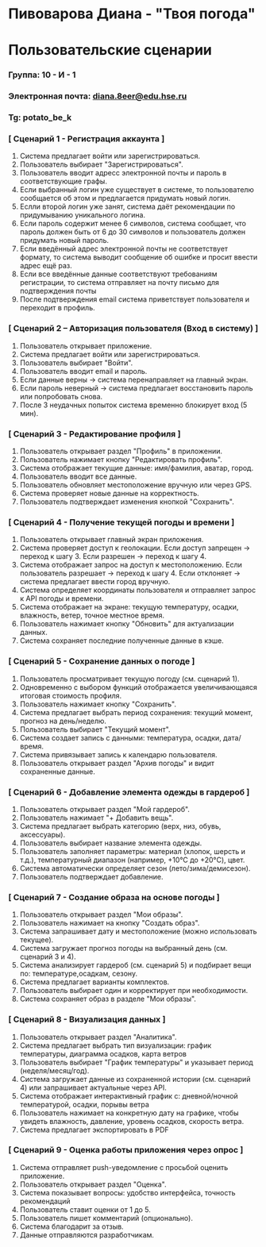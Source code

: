 # Пивоварова Диана - "Твоя погода"
# Пользовательские сценарии

### Группа: 10 - И - 1
### Электронная почта: diana.8eer@edu.hse.ru
### Tg: potato_be_k


### [ Сценарий 1 -  Регистрация аккаунта ]

1. Система предлагает войти или зарегистрироваться.
2. Пользователь выбирает "Зарегистрироваться".
3. Пользователь вводит адресс электронной почты и пароль в соответствующие графы.
4. Если выбранный логин уже существует в системе, то пользователю сообщается об этом и предлагается придумать новый логин.
5. Еслли второй логин уже занят, система даёт рекомендации по придумыванию уникального логина.
6. Если пароль содержит менее 6 символов, система сообщает, что пароль должен быть от 6 до 30 символов и пользователь должен придумать новый пароль.
7. Если введённый адрес электронной почты не соответствует формату, то система выводит сообщение об ошибке и просит ввести адрес ещё раз.
8. Если все введённые данные соответствуют требованиям регистрации, то система отправляет на почту письмо для подтверждения почты
9. После подтверждения email система приветствует пользователя и переходит в профиль.

### [ Сценарий 2 – Авторизация пользователя (Вход в систему) ]

1. Пользователь открывает приложение.
2. Система предлагает войти или зарегистрироваться.
3. Пользователь выбирает "Войти".
4. Пользователь вводит email и пароль.
5. Если данные верны → система перенаправляет на главный экран.
6. Если пароль неверный → система предлагает восстановить пароль или попробовать снова.
7. После 3 неудачных попыток система временно блокирует вход (5 мин).

### [ Сценарий 3 -  Редактирование профиля ]

1. Пользователь открывает раздел "Профиль" в приложении.
2. Пользователь нажимает кнопку "Редактировать профиль".
3. Система отображает текущие данные: имя/фамилия, аватар, город.
4. Пользователь вводит все данные.
5. Пользователь обновляет местоположение вручную или через GPS.
6. Система проверяет новые данные на корректность.
7. Пользователь подтверждает изменения кнопкой "Сохранить".

### [ Сценарий 4 - Получение текущей погоды и времени ]

1. Пользователь открывает главный экран приложения.
2. Система проверяет доступ к геолокации.
   Если доступ запрещен → переход к шагу 3.
   Если разрешен → переход к шагу 4.
3. Система отображает запрос на доступ к местоположению.
   Если пользователь разрешает → переход к шагу 4.
   Если отклоняет → система предлагает ввести город вручную.
4. Система определяет координаты пользователя и отправляет запрос к API погоды и времени.
5. Система отображает на экране: текущую температуру, осадки, влажность, ветер, точное местное время.
6. Пользователь нажимает кнопку "Обновить" для актуализации данных.
7. Система сохраняет последние полученные данные в кэше.

### [ Сценарий 5 - Сохранение данных о погоде ]

1. Пользователь просматривает текущую погоду (см. сценарий 1).
2. Одновременно с выбором функций отображается увеличивающаяся итоговая стоимость профиля.
3. Пользователь нажимает кнопку "Сохранить".
4. Система предлагает выбрать период сохранения: текущий момент, прогноз на день/неделю.
5. Пользователь выбирает "Текущий момент".
6. Система создает запись с данными: температура, осадки, дата/время.
7. Система привязывает запись к календарю пользователя.
8. Пользователь открывает раздел "Архив погоды" и видит сохраненные данные.

### [ Сценарий 6 - Добавление элемента одежды в гардероб ]

1. Пользователь открывает раздел "Мой гардероб".
2. Пользователь нажимает "+ Добавить вещь".
3. Система предлагает выбрать категорию (верх, низ, обувь, аксессуары).
4. Пользователь выбирает название элемента одежды.
5. Пользователь заполняет параметры: материал (хлопок, шерсть и т.д.), температурный диапазон (например, +10°C до +20°C), цвет.
6. Система автоматически определяет сезон (лето/зима/демисезон).
7. Пользователь подтверждает добавление.

### [ Сценарий 7 - Создание образа на основе погоды ]

1. Пользователь открывает раздел "Мои образы".
2. Пользователь нажимает на кнопку "Создать образ".
3. Система запрашивает дату и местоположение (можно использовать текущее).
4. Система загружает прогноз погоды на выбранный день (см. сценарий 3 и 4).
5. Система анализирует гардероб (см. сценарий 5) и подбирает вещи по: температуре,осадкам, сезону.
6. Система предлагает варианты комплектов.
7. Пользователь выбирает один и корректирует при необходимости.
8. Система сохраняет образ в разделе "Мои образы".

### [ Сценарий 8 - Визуализация данных ]

1. Пользователь открывает раздел "Аналитика".
2. Система предлагает выбрать тип визуализации: график температуры, диаграмма осадков, карта ветров
3. Пользователь выбирает "График температуры" и указывает период (неделя/месяц/год).
4. Система загружает данные из сохраненной истории (см. сценарий 4) или запрашивает актуальные через API.
5. Система отображает интерактивный график с: дневной/ночной температурой, осадки, порывы ветра
6. Пользователь нажимает на конкретную дату на графике, чтобы увидеть влажность, давление, уровень осадков, скорость ветра.
7. Система предлагает экспортировать в PDF

### [ Сценарий 9 - Оценка работы приложения через опрос ]

1. Система отправляет push-уведомление с просьбой оценить приложение.
2. Пользователь открывает раздел "Оценка".
3. Система показывает вопросы: удобство интерфейса, точность рекомендаций
4. Пользователь ставит оценки от 1 до 5.
5. Пользователь пишет комментарий (опционально).
6. Система благодарит за отзыв.
7. Данные отправляются разработчикам.
